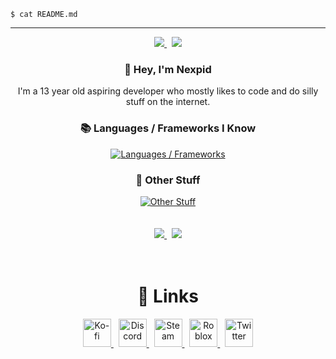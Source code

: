 ```
$ cat README.md
```

---

<div align="center">
    <a href="https://pronoundb.org/">
        <img src="https://img.shields.io/endpoint?url=https%3A%2F%2Fpronoundb.org%2Fshields%2F614b68364828524b8a3a121f&style=for-the-badge&labelColor=%231e1e2e&color=%23cba6f7">
    </a>
    &nbsp;
    <a href="https://en.wikipedia.org/wiki/Ages_of_consent_by_country">
        <img src="https://img.shields.io/badge/age-13-cba6f7?style=for-the-badge&labelColor=1e1e2e">
    </a>
</div>

<div align="center">
    <h3>👋 Hey, I'm Nexpid</h3>
    I'm a 13 year old aspiring developer who mostly likes to code and do silly stuff on the internet.
    <h3>📚 Languages / Frameworks I Know</h3>
    <a href="https://skillicons.dev">
        <img alt="Languages / Frameworks" src="https://skillicons.dev/icons?i=astro,bash,css,haxe,haxeflixel,html,js,lua,md,nodejs,react,tailwind,ts&perline=12">
    </a>
    <h3>🔧 Other Stuff</h3>
    <a href="https://skillicons.dev">
        <img alt="Other Stuff" src="https://skillicons.dev/icons?i=ae,discord,eclipse,electron,express,git,github,githubactions,materialui,mongodb,nginx,ps,pr,regex,replit,stackoverflow,vscode&perline=12">
    </a>
</div>

<br/>
<br/>

<div align="center">
    <a href="https://discord.com/users/853550207039832084">
        <img src="https://lanyard.cnrad.dev/api/853550207039832084?bg=181825&borderRadius=12px&animated=true&idleMessage=i%27m%20not%20doing%20anything%20rn%20%3A%29&showDisplayName=true" />
    </a>
    &nbsp;
    <a href="https://github.com/anuraghazra/github-readme-stats">
        <img src="https://github-readme-stats.vercel.app/api?username=Gabe616&show_icons=true&bg_color=181825&text_color=cdd6f4&icon_color=cba6f7&title_color=cba6f7&hide_border=true&border_radius=12&include_all_commits=true&custom_title=My%20GitHub%20Stats">
    </a>
</div>

<br/>
<br/>

<div align="center">
    <h1>🔗 Links</h1>
    <div>
        <a href="https://ko-fi.com/nexpid">
            <picture width="45" height="45">
                <source srcset="https://cdn.simpleicons.org/kofi/FFF" media="(prefers-color-scheme: dark)" />
                <source srcset="https://cdn.simpleicons.org/kofi/000" media="(prefers-color-scheme: light)" />
                <img alt="Ko-fi" src="https://cdn.simpleicons.org/kofi/FFF" width="45" />
            </picture>
        </a>
        &nbsp;
        <a href="https://discord.com/users/853550207039832084">
            <picture width="45" height="45">
                <source srcset="https://cdn.simpleicons.org/discord/FFF" media="(prefers-color-scheme: dark)" />
                <source srcset="https://cdn.simpleicons.org/discord/000" media="(prefers-color-scheme: light)" />
                <img alt="Discord" src="https://cdn.simpleicons.org/discord/FFF" width="45" />
            </picture>
        </a>
        &nbsp;
        <a href="https://steamcommunity.com/id/nexpid">
            <picture width="45" height="45">
                <source srcset="https://cdn.simpleicons.org/steam/FFF" media="(prefers-color-scheme: dark)" />
                <source srcset="https://cdn.simpleicons.org/steam/000" media="(prefers-color-scheme: light)" />
                <img alt="Steam" src="https://cdn.simpleicons.org/steam/FFF" width="45" />
            </picture>
        </a>
        &nbsp;
        <a href="https://www.roblox.com/users/304346361">
            <picture width="45" height="45">
                <source srcset="https://cdn.simpleicons.org/roblox/FFF" media="(prefers-color-scheme: dark)" />
                <source srcset="https://cdn.simpleicons.org/roblox/000" media="(prefers-color-scheme: light)" />
                <img alt="Roblox" src="https://cdn.simpleicons.org/roblox/FFF" width="45" />
            </picture>
        </a>
        &nbsp;
        <a href="https://twitter.com/nexpid/">
            <picture width="45" height="45">
                <source srcset="https://cdn.simpleicons.org/twitter/FFF" media="(prefers-color-scheme: dark)" />
                <source srcset="https://cdn.simpleicons.org/twitter/000" media="(prefers-color-scheme: light)" />
                <img alt="Twitter" src="https://cdn.simpleicons.org/twitter/FFF" width="45" />
            </picture>
        </a>
    </div>
</div>
